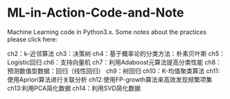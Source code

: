 # ML-in-Action-Code-and-Note
Machine Learning code in Python3.x.  Some notes about the practices please click here:

ch2：k-近邻算法
ch3：决策树
ch4：基于概率论的分类方法：朴素贝叶斯
ch5：Logistic回归
ch6：支持向量机
ch7：利用Adaboost元算法提高分类性能
ch8：预测数值型数据：回归（线性回归）
ch9：树回归
ch10：K-均值聚类算法
ch11:使用Apriori算法进行关联分析
ch12:使用FP-growth算法来高效发现频繁项集
ch13:利用PCA简化数据
ch14：利用SVD简化数据

